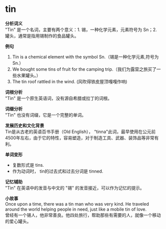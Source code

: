# tin

**分析词义**  
"Tin" 是一个名词，主要有两个意义：1. 锡，一种化学元素，元素符号为 Sn；2. 罐头，通常是指用锡制作的食品罐头。

  

**例句**

  

1.  Tin is a chemical element with the symbol Sn.（锡是一种化学元素,符号为Sn.）
2.  We bought some tins of fruit for the camping trip.（我们为露营之旅买了一些水果罐头。）
3.  The tin roof rattled in the wind. (风吹得铁皮屋顶嘎嘎作响)

  

**词根分析**  
"Tin" 是一个原生英语词，没有源自希腊或拉丁的词根。

  

**词缀分析**  
"Tin" 也没有词缀，它是一个完整的单词。

  

**发展历史和文化背景**  
Tin是从古老的英语百书手册（Old English）， “tinna"此词，最早使用在公元前4500年左右，由于它的特性，容易塑造，对于制造工具、武器、装饰品等非常有利。

  

**单词变形**

  

*   复数形式是 tins.
*   作为动词时， tin的过去式和过去分词是 tinned.

  

**记忆辅助**  
"Tin" 在英语中的发音与中文的 "锡" 的发音接近，可以作为记忆的提示。

  

**小故事**  
Once upon a time, there was a tin man who was very kind. He traveled around the world helping people in need, just like a mobile tin of love.  
曾经有一个锡人，他非常善良。他四处旅行，帮助那些有需要的人，就像一个移动的爱心罐头。
